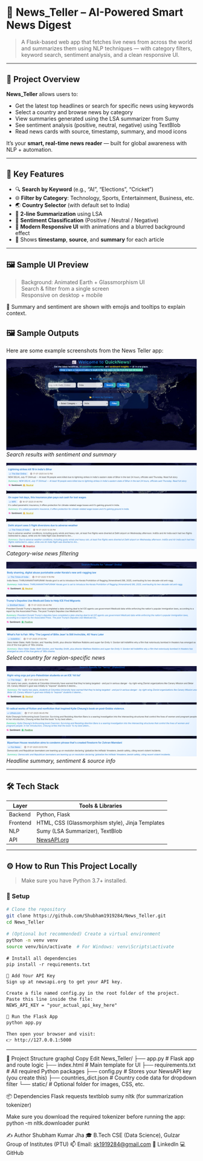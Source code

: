 # 📰 News_Teller – AI-Powered Smart News Digest

> A Flask-based web app that fetches live news from across the world and summarizes them using NLP techniques — with category filters, keyword search, sentiment analysis, and a clean responsive UI.

---

## 📌 Project Overview

**News_Teller** allows users to:
- Get the latest top headlines or search for specific news using keywords
- Select a country and browse news by category
- View summaries generated using the LSA summarizer from Sumy
- See sentiment analysis (positive, neutral, negative) using TextBlob
- Read news cards with source, timestamp, summary, and mood icons

It’s your **smart, real-time news reader** — built for global awareness with NLP + automation.

---

## 🌟 Key Features

- 🔍 **Search by Keyword** (e.g., “AI”, “Elections”, “Cricket”)
- 🌐 **Filter by Category**: Technology, Sports, Entertainment, Business, etc.
- 🌏 **Country Selector** (with default set to India)
- 📄 **2-line Summarization** using LSA
- 🧠 **Sentiment Classification** (Positive / Neutral / Negative)
- 🎨 **Modern Responsive UI** with animations and a blurred background effect
- 🧭 Shows **timestamp**, **source**, and **summary** for each article

---

## 🖼️ Sample UI Preview

> Background: Animated Earth + Glassmorphism UI  
> Search & filter from a single screen  
> Responsive on desktop + mobile

🧠 Summary and sentiment are shown with emojis and tooltips to explain context.
## 🖼️ Sample Outputs

Here are some example screenshots from the News Teller app:

![Search Example](https://github.com/Shubham1919284/News_Teller/blob/20e967b33766f617bb6239fa24b7139ce8db8956/Screenshot%202025-07-09%20025956.png)
*Search results with sentiment and summary*

![Category Filter](https://github.com/Shubham1919284/News_Teller/blob/20e967b33766f617bb6239fa24b7139ce8db8956/Screenshot%202025-07-19%20064254.png)
*Category-wise news filtering*

![Country Selection](https://github.com/Shubham1919284/News_Teller/blob/20e967b33766f617bb6239fa24b7139ce8db8956/Screenshot%202025-07-19%20064321.png)
*Select country for region-specific news*

![Detailed Article View](https://github.com/Shubham1919284/News_Teller/blob/20e967b33766f617bb6239fa24b7139ce8db8956/Screenshot%202025-07-19%20064548.png)
*Headline summary, sentiment & source info*


---

## 🛠️ Tech Stack

| Layer       | Tools & Libraries                                 |
|-------------|---------------------------------------------------|
| Backend     | Python, Flask                                     |
| Frontend    | HTML, CSS (Glassmorphism style), Jinja Templates  |
| NLP         | Sumy (LSA Summarizer), TextBlob                   |
| API         | [NewsAPI.org](https://newsapi.org)                |

---

## ⚙️ How to Run This Project Locally

> Make sure you have Python 3.7+ installed.

### 🔧 Setup

```bash
# Clone the repository
git clone https://github.com/Shubham1919284/News_Teller.git
cd News_Teller
```

```bash
# (Optional but recommended) Create a virtual environment
python -m venv venv
source venv/bin/activate  # For Windows: venv\Scripts\activate
```

```
# Install all dependencies
pip install -r requirements.txt
```
```
🔑 Add Your API Key
Sign up at newsapi.org to get your API key.
```

```
Create a file named config.py in the root folder of the project.
Paste this line inside the file:
NEWS_API_KEY = "your_actual_api_key_here"
```

```
🚀 Run the Flask App
python app.py
```

```
Then open your browser and visit:
👉 http://127.0.0.1:5000
```

---

📂 Project Structure
graphql
Copy
Edit
News_Teller/
├── app.py               # Flask app and route logic
├── index.html           # Main template for UI
├── requirements.txt     # All required Python packages
├── config.py            # Stores your NewsAPI key (you create this)
├── countries_dict.json  # Country code data for dropdown filter
└── static/              # Optional folder for images, CSS, etc.

📦 Dependencies
Flask
requests
textblob
sumy
nltk (for summarization tokenizer)

Make sure you download the required tokenizer before running the app:
python -m nltk.downloader punkt

✍️ Author
Shubham Kumar Jha
🎓 B.Tech CSE (Data Science), Gulzar Group of Institutes (PTU)
📫 Email: sk1919284@gmail.com
🔗 LinkedIn
💻 GitHub


